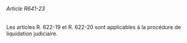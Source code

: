 ###### Article R641-23

Les articles R. 622-19 et R. 622-20 sont applicables à la procédure de liquidation judiciaire.

